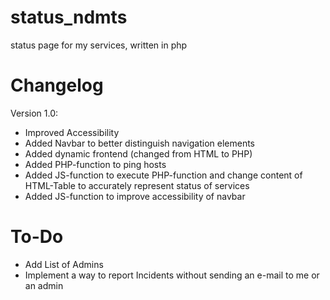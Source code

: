 # status_ndmts
status page for my services, written in php

# Changelog
Version 1.0:
- Improved Accessibility
- Added Navbar to better distinguish navigation elements
- Added dynamic frontend (changed from HTML to PHP)
- Added PHP-function to ping hosts
- Added JS-function to execute PHP-function and change content of HTML-Table to accurately represent status of services
- Added JS-function to improve accessibility of navbar

# To-Do
- Add List of Admins
- Implement a way to report Incidents without sending an e-mail to me or an admin
